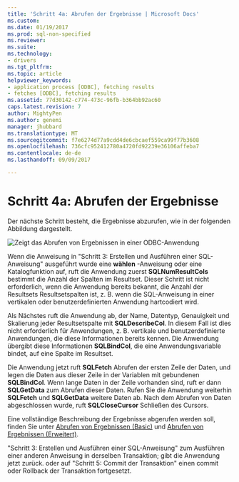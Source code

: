 ```yaml
---
title: 'Schritt 4a: Abrufen der Ergebnisse | Microsoft Docs'
ms.custom: 
ms.date: 01/19/2017
ms.prod: sql-non-specified
ms.reviewer: 
ms.suite: 
ms.technology:
- drivers
ms.tgt_pltfrm: 
ms.topic: article
helpviewer_keywords:
- application process [ODBC], fetching results
- fetches [ODBC], fetching results
ms.assetid: 77d30142-c774-473c-96fb-b364bb92ac60
caps.latest.revision: 7
author: MightyPen
ms.author: genemi
manager: jhubbard
ms.translationtype: MT
ms.sourcegitcommit: f7e6274d77a9cdd4de6cbcaef559ca99f77b3608
ms.openlocfilehash: 736cfc952412780a4720fd92239e36106affeba7
ms.contentlocale: de-de
ms.lasthandoff: 09/09/2017

---
```

# <a name="step-4a-fetch-the-results"></a>Schritt 4a: Abrufen der Ergebnisse
Der nächste Schritt besteht, die Ergebnisse abzurufen, wie in der folgenden Abbildung dargestellt.  
  
 ![Zeigt das Abrufen von Ergebnissen in einer ODBC-Anwendung](../../../odbc/reference/develop-app/media/pr14.gif "pr14")  
  
 Wenn die Anweisung in "Schritt 3: Erstellen und Ausführen einer SQL-Anweisung" ausgeführt wurde eine **wählen** -Anweisung oder eine Katalogfunktion auf, ruft die Anwendung zuerst **SQLNumResultCols** bestimmt die Anzahl der Spalten im Resultset. Dieser Schritt ist nicht erforderlich, wenn die Anwendung bereits bekannt, die Anzahl der Resultsets Resultsetspalten ist, z. B. wenn die SQL-Anweisung in einer vertikalen oder benutzerdefinierten Anwendung hartcodiert wird.  
  
 Als Nächstes ruft die Anwendung ab, der Name, Datentyp, Genauigkeit und Skalierung jeder Resultsetspalte mit **SQLDescribeCol**. In diesem Fall ist dies nicht erforderlich für Anwendungen, z. B. vertikale und benutzerdefinierte Anwendungen, die diese Informationen bereits kennen. Die Anwendung übergibt diese Informationen **SQLBindCol**, die eine Anwendungsvariable bindet, auf eine Spalte im Resultset.  
  
 Die Anwendung jetzt ruft **SQLFetch** Abrufen der ersten Zeile der Daten, und legen die Daten aus dieser Zeile in der Variablen mit gebundenen **SQLBindCol**. Wenn lange Daten in der Zeile vorhanden sind, ruft er dann **SQLGetData** zum Abrufen dieser Daten. Rufen Sie die Anwendung weiterhin **SQLFetch** und **SQLGetData** weitere Daten ab. Nach dem Abrufen von Daten abgeschlossen wurde, ruft **SQLCloseCursor** Schließen des Cursors.  
  
 Eine vollständige Beschreibung der Ergebnisse abgerufen werden soll, finden Sie unter [Abrufen von Ergebnissen (Basic)](../../../odbc/reference/develop-app/retrieving-results-basic.md) und [Abrufen von Ergebnissen (Erweitert)](../../../odbc/reference/develop-app/retrieving-results-advanced.md).  
  
 "Schritt 3: Erstellen und Ausführen einer SQL-Anweisung" zum Ausführen einer anderen Anweisung in derselben Transaktion; gibt die Anwendung jetzt zurück. oder auf "Schritt 5: Commit der Transaktion" einen commit oder Rollback der Transaktion fortgesetzt.
